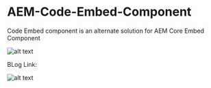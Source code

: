# AEM-Code-Embed-Component
Code Embed component is an alternate solution for AEM Core Embed Component

![alt text](https://drive.google.com/file/d/1DJS3i-oWm9u61L8Q_-M0domfV5TTC59j/view?usp=sharing "AEM Code Embed Component")



BLog Link: 


![alt text](https://drive.google.com/file/d/1lJWM-mloQxXLGyO73fkyJa2XvBRH3aYT/view?usp=sharing "AEM Code Embed Component")
